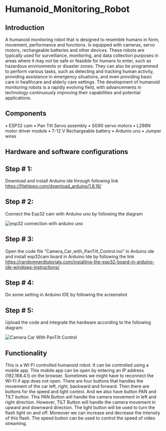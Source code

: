 # Humanoid_Monitoring_Robot
## Introduction
A humanoid monitoring robot that is designed to resemble humans in form, movement, performance and functions. Is equipped with cameras, servo motors, rechargeable batteries and other devices. These robots are typically used for surveillance, monitoring, and data collection purposes in areas where it may not be safe or feasible for humans to enter, such as hazardous environments or disaster zones. They can also be programmed to perform various tasks, such as detecting and tracking human activity, providing assistance in emergency situations, and even providing basic care in healthcare and elderly care settings. The development of humanoid monitoring robots is a rapidly evolving field, with advancements in technology continuously improving their capabilities and potential applications.
## Components
•	ESP32 cam 
•	Pan Tilt Servo assembly 
•	SG90 servo motors 
•	L298N motor driver module 
•	7-12 V Rechargeable battery 
•	Ardunio uno
•	Jumper wires
## Hardware and software configurations 
## Step # 1:
Download and install Arduino ide through following link
https://filehippo.com/download_arduino/1.8.16/
## Step # 2:
Connect the Esp32 cam with Arduino uno by following the diagram

![esp32 connection with arduino uno](https://user-images.githubusercontent.com/127689614/224570417-8c8ac7f4-2100-4901-b119-7aa5ba369d8c.png)

 
## Step # 3:
Open the code file “Camera_Car_with_PanTilt_Control.ino” in Arduino ide and install esp32cam board in Arduino Ide by following the link 
https://randomnerdtutorials.com/installing-the-esp32-board-in-arduino-ide-windows-instructions/
## Step # 4:
Do some setting in Arduino IDE by following the screenshot
 
## Step # 5:
Upload the code and integrate the hardware according to the following diagram:

![Camera Car With PanTilt Control](https://user-images.githubusercontent.com/127689614/224570334-194e6c94-ae19-47ca-90ac-a855c633c94f.png)


## Functionality
This is a WI-FI controlled humanoid robot. It can be controlled using a mobile app. This mobile app can be open by entering an IP address (192.168.4.1) on the browser. Sometimes we might have to reconnect the WI-FI if app does not open. There are four buttons that handles the movement of the car left, right, backward and forward. Then there are buttons for the speed and light control. And we also have button PAN and TILT button. This PAN Button will handle the camera movement in left and right direction. However, TILT Button will handle the camera movement in upward and downward direction. The light button will be used to turn the flash light on and off. Moreover we can increase and decrease the intensity of this flash. The speed button can be used to control the speed of video streaming.
  
